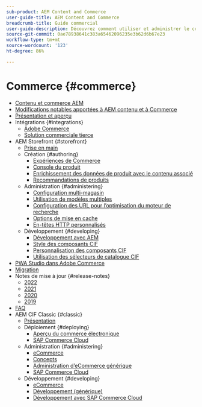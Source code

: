 ```yaml
---
sub-product: AEM Content and Commerce
user-guide-title: AEM Content and Commerce
breadcrumb-title: Guide commercial
user-guide-description: Découvrez comment utiliser et administrer le contenu AEM et Commerce.
source-git-commit: 0ae78938641c383a65462096235e3b62d6b67e23
workflow-type: tm+mt
source-wordcount: '123'
ht-degree: 86%

---
```



# Commerce  {#commerce}

+ [Contenu et commerce AEM](/help/commerce/home.md)
+ [Modifications notables apportées à AEM contenu et à Commerce](cif/changes.md)
+ [Présentation et aperçu](cif/introduction.md)
+ Intégrations {#integrations}
   + [Adobe Commerce](cif/integrating/magento.md)
   + [Solution commerciale tierce](cif/integrating/third-party.md)
+ AEM Storefront {#storefront}
   + [Prise en main](cif/getting-started.md)
   + Création {#authoring}
      + [Expériences de Commerce](cif/authoring/authoring-commerce-experiences.md)
      + [Console du produit](cif/authoring/product-cockpit.md)
      + [Enrichissement des données de produit avec le contenu associé](cif/authoring/enrich-product-associated-content.md)
      + [Recommandations de produits](cif/authoring/product-recommendations.md)
   + Administration {#administering}
      + [Configuration multi-magasin](cif/configuring/multi-store-setup.md)
      + [Utilisation de modèles multiples](cif/configuring/multi-template-usage.md)
      + [Configuration des URL pour l’optimisation du moteur de recherche](cif/configuring/advanced-url-configuration.md)
      + [Options de mise en cache](cif/configuring/caching.md)
      + [En-têtes HTTP personnalisés](/help/commerce/cif/configuring/custom-http-headers.md)
   + Développement {#developing}
      + [Développement avec AEM](cif/develop.md)
      + [Style des composants CIF](cif/customizing/style-cif-component.md)
      + [Personnalisation des composants CIF](cif/customizing/customize-cif-components.md)
      + [Utilisation des sélecteurs de catalogue CIF](cif/customizing/use-cif-pickers.md)
+ [PWA Studio dans Adobe Commerce](cif/pwa-studio/getting-started.md)
+ [Migration](cif/migration.md)
+ Notes de mise à jour {#release-notes}
   + [2022](cif/release-notes/release-notes-2022.md)
   + [2021](cif/release-notes/release-notes-2021.md)
   + [2020](cif/release-notes/release-notes-2020.md)
   + [2019](cif/release-notes/release-notes-2019.md)
+ [FAQ](cif/faq.md)
+ AEM CIF Classic {#classic}
   + [Présentation](/help/commerce/cif-classic/home.md)
   + Déploiement {#deploying}
      + [Aperçu du commerce électronique](/help/commerce/cif-classic/deploying/ecommerce.md)
      + [SAP Commerce Cloud](/help/commerce/cif-classic/deploying/sap-commerce-cloud.md)
   + Administration {#administering}
      + [eCommerce](/help/commerce/cif-classic/administering/ecommerce.md)
      + [Concepts](/help/commerce/cif-classic/administering/concepts.md)
      + [Administration d’eCommerce générique](/help/commerce/cif-classic/administering/generic.md)
      + [SAP Commerce Cloud](/help/commerce/cif-classic/administering/sap-commerce-cloud.md)
   + Développement {#developing}
      + [eCommerce](/help/commerce/cif-classic/developing/ecommerce.md)
      + [Développement (générique)](/help/commerce/cif-classic/developing/generic.md)
      + [Développement avec SAP Commerce Cloud](/help/commerce/cif-classic/developing/sap-commerce-cloud.md)
